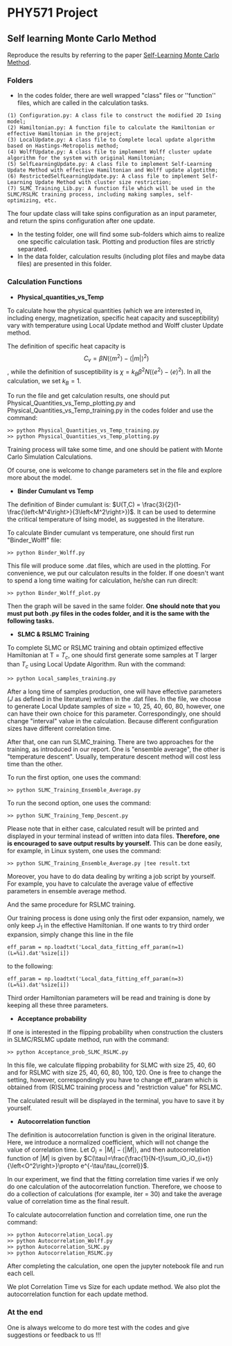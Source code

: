 # PHY571 Project

## Self learning Monte Carlo Method

Reproduce the results by referring to the paper  [Self-Learning Monte Carlo Method](https://arxiv.org/abs/1610.03137).

###  Folders

* In the codes folder, there are well wrapped "class" files or ''function'' files, which are called in the calculation tasks.

```
(1) Configuration.py: A class file to construct the modified 2D Ising model;
(2) Hamiltonian.py: A function file to calculate the Hamiltonian or effective Hamiltonian in the project;
(3) LocalUpdate.py: A class file to Complete local update algorithm based on Hastings-Metropolis method;
(4) WolffUpdate.py: A class file to implement Wolff cluster update algorithm for the system with original Hamiltonian;
(5) SelfLearningUpdate.py: A class file to implement Self-Learning Update Method with effective Hamiltonian and Wolff update algotithm;
(6) RestrictedSelfLearningUpdate.py: A class file to implement Self-Learning Update Method with cluster size restriction;
(7) SLMC_Training_Lib.py: A function file which will be used in the SLMC/RSLMC training process, including making samples, self-optimizing, etc.
```

The four update class will take spins configuration as an input parameter, and return the spins configuration after one update.

* In the testing folder, one will find some sub-folders which aims to realize one specific calculation task. Plotting and production files are strictly separated.
* In the data folder, calculation results (including plot files and maybe data files) are presented in this folder.

### Calculation Functions

* **Physical_quantities_vs_Temp**

To calculate how the physical quantities (which we are interested in, including energy, magnetization, specific heat capacity and susceptibility) vary with temperature using Local Update method and Wolff cluster Update method.  

The definition of specific heat capacity is $$C_v = \beta N(\left<m^2\right>-\left<|m|\right>^2)$$, while the definition of susceptibility is $\chi = k_B \beta^2 N(\left<e^2\right>-\left<e\right>^2)$. In all the calculation, we set $k_B = 1$.

To run the file and get calculation results, one should put Physical_Quantities_vs_Temp_plotting.py and Physical_Quantities_vs_Temp_training.py in the codes folder and use the command:

```
>> python Physical_Quantities_vs_Temp_training.py
>> python Physical_Quantities_vs_Temp_plotting.py
```

Training process will take some time, and one should be patient with Monte Carlo Simulation Calculations.

Of course, one is welcome to change parameters set in the file and explore more about the model.

* **Binder Cumulant vs Temp**

The definition of Binder cumulant is: $U(T,C) = \frac{3}{2}(1-\frac{\left<M^4\right>}{3\left<M^2\right>})$. It can be used to determine the critical temperature of Ising model, as suggested in the literature.

To calculate Binder cumulant vs temperature, one should first run "Binder_Wolff" file:

```
>> python Binder_Wolff.py
```

This file will produce some .dat files, which are used in the plotting. For convenience, we put our calculaton results in the folder. If one doesn't want to spend a long time waiting for calculation, he/she can run direclt:

```
>> python Binder_Wolff_plot.py
```

Then the graph will be saved in the same folder. **One should note that you must put both .py files in the codes folder, and it is the same with the following tasks.**

* **SLMC & RSLMC Training**

To complete SLMC or RSLMC training and obtain optimized effective Hamiltonian at T = $T_c$, one should first generate some samples at T larger than $T_c$ using Local Update Algorithm. Run with the command:

```
>> python Local_samples_training.py
```

After a long time of samples production, one will have effective parameters ($J$ as defined in the literature) written in the .dat files. In the file, we choose to generate Local Update samples of size = 10, 25, 40, 60, 80, however, one can have their own choice for this parameter. Correspondingly, one should change "interval" value in the calculation. Because different configuration sizes have different correlation time. 

After that, one can run SLMC_training. There are two approaches for the training, as introduced in our report. One is "ensemble average", the other is "temperature descent". Usually, temperature descent method will cost less time than the other.

To run the first option, one uses the command:

```
>> python SLMC_Training_Ensemble_Average.py
```

To run the second option, one uses the command:

```
>> python SLMC_Training_Temp_Descent.py
```

Please note that in either case, calculated result will be printed and displayed in your terminal instead of written into data files. **Therefore, one is encouraged to save output results by yourself.** This can be done easily, for example, in Linux system, one uses the command:

```
>> python SLMC_Training_Ensemble_Average.py |tee result.txt
```

Moreover, you have to do data dealing by writing a job script by yourself. For example, you have to calculate the average value of effective parameters in ensemble average method.

And the same procedure for RSLMC training.

Our training process is done using only the first oder expansion, namely, we only keep $J_1$ in the effective Hamiltonian. If one wants to try third order expansion, simply change this line in the file

```
eff_param = np.loadtxt('Local_data_fitting_eff_param(n=1)(L=%i).dat'%size[i])
```

to the following:

```
eff_param = np.loadtxt('Local_data_fitting_eff_param(n=3)(L=%i).dat'%size[i])
```

Third order Hamiltonian parameters will be read and training is done by keeping all these three parameters.

* **Acceptance probability**

If one is interested in the flipping probability when construction the clusters in SLMC/RSLMC update method, run with the command:

```
>> python Acceptance_prob_SLMC_RSLMC.py
```

In this file, we calculate flipping probability for SLMC with size 25, 40, 60 and for RSLMC with size 25, 40, 60, 80, 100, 120. One is free to change the setting, however, correspondingly you have to change eff_param which is obtained from (R)SLMC training process and "restriction value" for RSLMC.

The calculated result will be displayed in the terminal, you have to save it by yourself.

* **Autocorrelation function**

The definition is autocorrelation function is given in the original literature. Here, we introduce a normalized coefficient, which will not change the value of correlation time. Let $O_i = |M_i|-\left<|M|\right>$, and then autocorrelation function of $|M|$ is given by $C(\tau)=\frac{\frac{1}{N-t}\sum_iO_iO_{i+t}}{\left<O^2\right>}\propto e^{-\tau/\tau_{correl}}$.

In our experiment, we find that the fitting correlation time varies if we only do one calculation of the autocorrelation function. Therefore, we choose to do a collection of calculations (for example, iter = 30) and take the average value of correlation time as the final result. 

To calculate autocorrelation function and correlation time, one run the command:

```
>> python Autocorrelation_Local.py
>> python Autocorrelation_Wolff.py
>> python Autocorrelation_SLMC.py
>> python Autocorrelation_RSLMC.py
```

After completing the calculation, one open the jupyter notebook file and run each cell. 

We plot Correlation Time vs Size for each update method. We also plot the autocorrelation function for each update method.

### At the end

One is always welcome to do more test with the codes and give suggestions or feedback to us !!!
